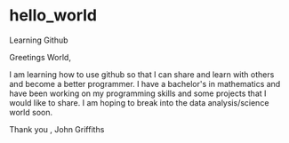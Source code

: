 # hello_world
Learning Github

Greetings World,

I am learning how to use github so that I can share and learn with others and become a better programmer.  I have a bachelor's in mathematics and have been working on my programming skills and some projects that I would like to share.  I am hoping to break into the data analysis/science world soon.  

Thank you ,
John Griffiths

